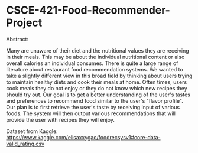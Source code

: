 # CSCE-421-Food-Recommender-Project

Abstract:

Many are unaware of their diet and the nutritional values they are receiving in their meals. This may be about the individual nutritional content or also overall calories an individual consumes. There is quite a large range of literature about restaurant food recommendation systems. We wanted to take a slightly different view in this broad field by thinking about users trying to maintain healthy diets and cook their meals at home. Often times, users cook meals they do not enjoy or they do not know which new recipes they should try out. 
Our goal is to get a better understanding of the user's tastes and preferences to recommend food similar to the user's "flavor profile". Our plan is to first retrieve the user's taste by receiving input of various foods. The system will then output various recommendations that will provide the user with recipes they will enjoy.


Dataset from Kaggle: https://www.kaggle.com/elisaxxygao/foodrecsysv1#core-data-valid_rating.csv
